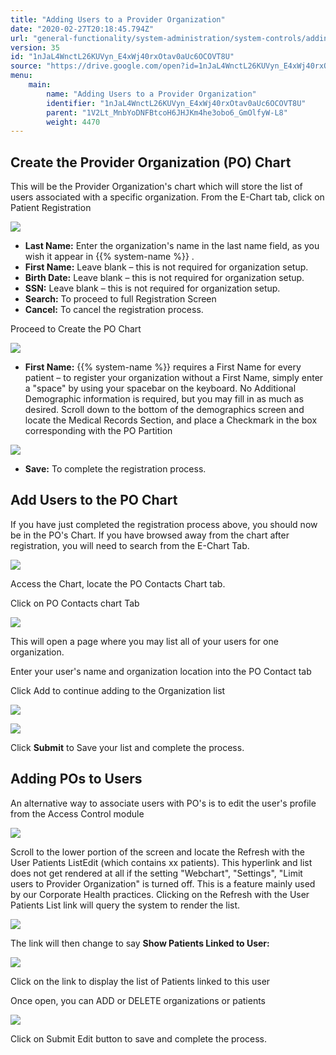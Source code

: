```yaml
---
title: "Adding Users to a Provider Organization"
date: "2020-02-27T20:18:45.794Z"
url: "general-functionality/system-administration/system-controls/adding-users-to-a-provider-organization.html"
version: 35
id: "1nJaL4WnctL26KUVyn_E4xWj40rxOtav0aUc6OCOVT8U"
source: "https://drive.google.com/open?id=1nJaL4WnctL26KUVyn_E4xWj40rxOtav0aUc6OCOVT8U"
menu:
    main:
        name: "Adding Users to a Provider Organization"
        identifier: "1nJaL4WnctL26KUVyn_E4xWj40rxOtav0aUc6OCOVT8U"
        parent: "1V2Lt_MnbYoDNFBtcoH6JHJKm4he3obo6_GmOlfyW-L8"
        weight: 4470
---
```

## Create the Provider Organization (PO) Chart

This will be the Provider Organization's chart which will store the list of users associated with a specific organization. From the E-Chart tab, click on Patient Registration

![](adding-users-to-a-provider-organization.images/image1.png)

* <strong>Last Name:</strong> Enter the organization's name in the last name field, as you wish it appear in {{% system-name %}} .
* <strong>First Name:</strong> Leave blank – this is not required for organization setup.
* <strong>Birth Date:</strong> Leave blank – this is not required for organization setup.
* <strong>SSN:</strong> Leave blank – this is not required for organization setup.
* <strong>Search:</strong> To proceed to full Registration Screen
* <strong>Cancel:</strong> To cancel the registration process.

Proceed to Create the PO Chart

![](adding-users-to-a-provider-organization.images/image2.png)

* <strong>First Name:</strong> {{% system-name %}} requires a First Name for every patient – to register your organization without a First Name, simply enter a "space" by using your spacebar on the keyboard. No Additional Demographic information is required, but you may fill in as much as desired. Scroll down to the bottom of the demographics screen and locate the Medical Records Section, and place a Checkmark in the box corresponding with the PO Partition

![](adding-users-to-a-provider-organization.images/image3.png)

* <strong>Save:</strong> To complete the registration process.

## Add Users to the PO Chart

If you have just completed the registration process above, you should now be in the PO's Chart. If you have browsed away from the chart after registration, you will need to search from the E-Chart Tab.

![](adding-users-to-a-provider-organization.images/image4.png)

Access the Chart, locate the PO Contacts Chart tab.

Click on PO Contacts chart Tab

![](adding-users-to-a-provider-organization.images/image5.png)

This will open a page where you may list all of your users for one organization.

Enter your user's name and organization location into the PO Contact tab

Click Add to continue adding to the Organization list

![](adding-users-to-a-provider-organization.images/image6.png)

![](adding-users-to-a-provider-organization.images/image7.png)

Click **Submit** to Save your list and complete the process.

## Adding POs to Users

An alternative way to associate users with PO's is to edit the user's profile from the Access Control module

![](adding-users-to-a-provider-organization.images/image8.png)

Scroll to the lower portion of the screen and locate the Refresh with the User Patients ListEdit (which contains xx patients). This hyperlink and list does not get rendered at all if the setting "Webchart", "Settings", "Limit users to Provider Organization" is turned off. This is a feature mainly used by our Corporate Health practices. Clicking on the Refresh with the User Patients List link will query the system to render the list.

![](adding-users-to-a-provider-organization.images/image9.png)

The link will then change to say **Show Patients Linked to User:**

![](adding-users-to-a-provider-organization.images/image10.png)

Click on the link to display the list of Patients linked to this user

Once open, you can ADD or DELETE organizations or patients

![](adding-users-to-a-provider-organization.images/image11.png)

Click on Submit Edit button to save and complete the process.

